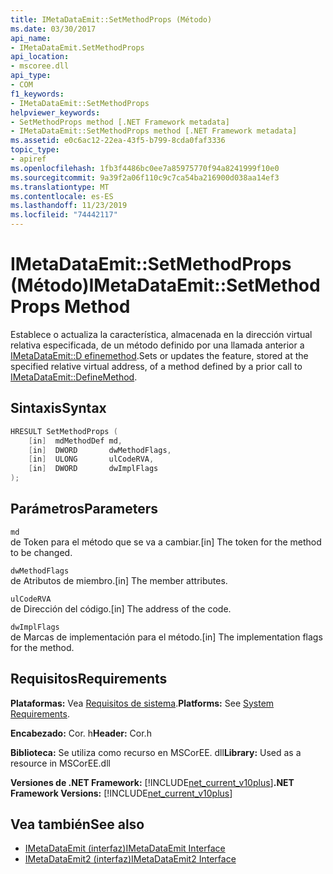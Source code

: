 ```yaml
---
title: IMetaDataEmit::SetMethodProps (Método)
ms.date: 03/30/2017
api_name:
- IMetaDataEmit.SetMethodProps
api_location:
- mscoree.dll
api_type:
- COM
f1_keywords:
- IMetaDataEmit::SetMethodProps
helpviewer_keywords:
- SetMethodProps method [.NET Framework metadata]
- IMetaDataEmit::SetMethodProps method [.NET Framework metadata]
ms.assetid: e0c6ac12-22ea-43f5-b799-8cda0faf3336
topic_type:
- apiref
ms.openlocfilehash: 1fb3f4486bc0ee7a85975770f94a8241999f10e0
ms.sourcegitcommit: 9a39f2a06f110c9c7ca54ba216900d038aa14ef3
ms.translationtype: MT
ms.contentlocale: es-ES
ms.lasthandoff: 11/23/2019
ms.locfileid: "74442117"
---
```

# <a name="imetadataemitsetmethodprops-method"></a><span data-ttu-id="b46cd-102">IMetaDataEmit::SetMethodProps (Método)</span><span class="sxs-lookup"><span data-stu-id="b46cd-102">IMetaDataEmit::SetMethodProps Method</span></span>
<span data-ttu-id="b46cd-103">Establece o actualiza la característica, almacenada en la dirección virtual relativa especificada, de un método definido por una llamada anterior a [IMetaDataEmit::D efinemethod](../../../../docs/framework/unmanaged-api/metadata/imetadataemit-definemethod-method.md).</span><span class="sxs-lookup"><span data-stu-id="b46cd-103">Sets or updates the feature, stored at the specified relative virtual address, of a method defined by a prior call to [IMetaDataEmit::DefineMethod](../../../../docs/framework/unmanaged-api/metadata/imetadataemit-definemethod-method.md).</span></span>  
  
## <a name="syntax"></a><span data-ttu-id="b46cd-104">Sintaxis</span><span class="sxs-lookup"><span data-stu-id="b46cd-104">Syntax</span></span>  
  
```cpp  
HRESULT SetMethodProps (   
    [in]  mdMethodDef md,   
    [in]  DWORD       dwMethodFlags,  
    [in]  ULONG       ulCodeRVA,   
    [in]  DWORD       dwImplFlags   
);  
```  
  
## <a name="parameters"></a><span data-ttu-id="b46cd-105">Parámetros</span><span class="sxs-lookup"><span data-stu-id="b46cd-105">Parameters</span></span>  
 `md`  
 <span data-ttu-id="b46cd-106">de Token para el método que se va a cambiar.</span><span class="sxs-lookup"><span data-stu-id="b46cd-106">[in] The token for the method to be changed.</span></span>  
  
 `dwMethodFlags`  
 <span data-ttu-id="b46cd-107">de Atributos de miembro.</span><span class="sxs-lookup"><span data-stu-id="b46cd-107">[in] The member attributes.</span></span>  
  
 `ulCodeRVA`  
 <span data-ttu-id="b46cd-108">de Dirección del código.</span><span class="sxs-lookup"><span data-stu-id="b46cd-108">[in] The address of the code.</span></span>  
  
 `dwImplFlags`  
 <span data-ttu-id="b46cd-109">de Marcas de implementación para el método.</span><span class="sxs-lookup"><span data-stu-id="b46cd-109">[in] The implementation flags for the method.</span></span>  
  
## <a name="requirements"></a><span data-ttu-id="b46cd-110">Requisitos</span><span class="sxs-lookup"><span data-stu-id="b46cd-110">Requirements</span></span>  
 <span data-ttu-id="b46cd-111">**Plataformas:** Vea [Requisitos de sistema](../../../../docs/framework/get-started/system-requirements.md).</span><span class="sxs-lookup"><span data-stu-id="b46cd-111">**Platforms:** See [System Requirements](../../../../docs/framework/get-started/system-requirements.md).</span></span>  
  
 <span data-ttu-id="b46cd-112">**Encabezado:** Cor. h</span><span class="sxs-lookup"><span data-stu-id="b46cd-112">**Header:** Cor.h</span></span>  
  
 <span data-ttu-id="b46cd-113">**Biblioteca:** Se utiliza como recurso en MSCorEE. dll</span><span class="sxs-lookup"><span data-stu-id="b46cd-113">**Library:** Used as a resource in MSCorEE.dll</span></span>  
  
 <span data-ttu-id="b46cd-114">**Versiones de .NET Framework:** [!INCLUDE[net_current_v10plus](../../../../includes/net-current-v10plus-md.md)]</span><span class="sxs-lookup"><span data-stu-id="b46cd-114">**.NET Framework Versions:** [!INCLUDE[net_current_v10plus](../../../../includes/net-current-v10plus-md.md)]</span></span>  
  
## <a name="see-also"></a><span data-ttu-id="b46cd-115">Vea también</span><span class="sxs-lookup"><span data-stu-id="b46cd-115">See also</span></span>

- [<span data-ttu-id="b46cd-116">IMetaDataEmit (interfaz)</span><span class="sxs-lookup"><span data-stu-id="b46cd-116">IMetaDataEmit Interface</span></span>](../../../../docs/framework/unmanaged-api/metadata/imetadataemit-interface.md)
- [<span data-ttu-id="b46cd-117">IMetaDataEmit2 (interfaz)</span><span class="sxs-lookup"><span data-stu-id="b46cd-117">IMetaDataEmit2 Interface</span></span>](../../../../docs/framework/unmanaged-api/metadata/imetadataemit2-interface.md)
